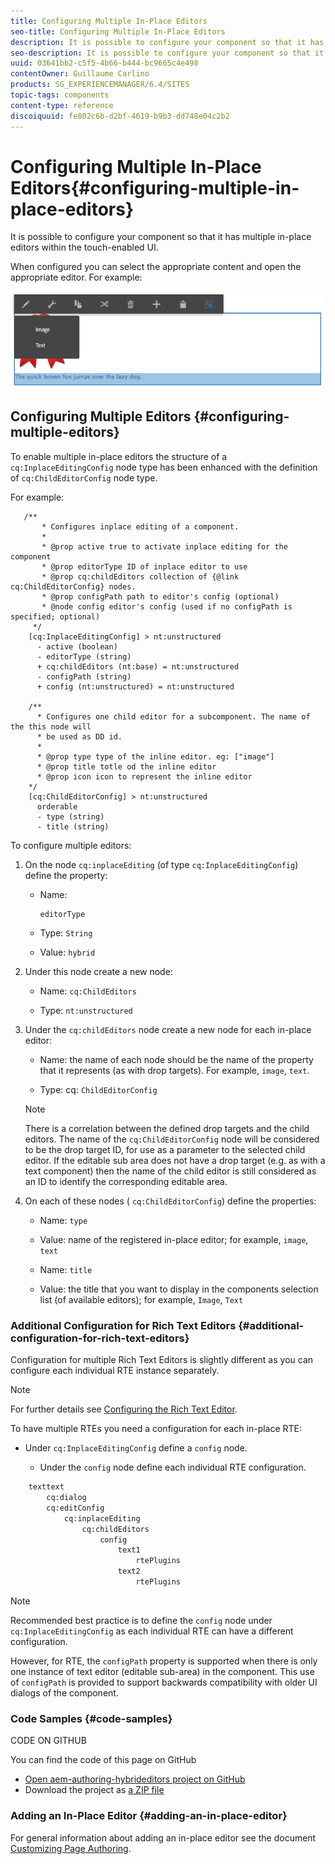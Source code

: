 ```yaml
---
title: Configuring Multiple In-Place Editors
seo-title: Configuring Multiple In-Place Editors
description: It is possible to configure your component so that it has multiple in-place editors
seo-description: It is possible to configure your component so that it has multiple in-place editors
uuid: 03641bb2-c5f5-4b66-b444-bc9665c4e498
contentOwner: Guillaume Carlino
products: SG_EXPERIENCEMANAGER/6.4/SITES
topic-tags: components
content-type: reference
discoiquuid: fe802c6b-d2bf-4619-b9b3-dd748e04c2b2
---
```


# Configuring Multiple In-Place Editors{#configuring-multiple-in-place-editors}

It is possible to configure your component so that it has multiple in-place editors within the touch-enabled UI.

When configured you can select the appropriate content and open the appropriate editor. For example:

![](assets/chlimage_1-12.png) 

## Configuring Multiple Editors {#configuring-multiple-editors}

To enable multiple in-place editors the structure of a `cq:InplaceEditingConfig` node type has been enhanced with the definition of `cq:ChildEditorConfig` node type.

For example:

```
   /**
       * Configures inplace editing of a component.
       *
       * @prop active true to activate inplace editing for the component
       * @prop editorType ID of inplace editor to use
       * @prop cq:childEditors collection of {@link cq:ChildEditorConfig} nodes.
       * @prop configPath path to editor's config (optional)
       * @node config editor's config (used if no configPath is specified; optional)
     */
    [cq:InplaceEditingConfig] > nt:unstructured
      - active (boolean)
      - editorType (string)
      + cq:childEditors (nt:base) = nt:unstructured
      - configPath (string)
      + config (nt:unstructured) = nt:unstructured

    /**
      * Configures one child editor for a subcomponent. The name of the this node will
      * be used as DD id.
      *
      * @prop type type of the inline editor. eg: ["image"]
      * @prop title totle od the inline editor
      * @prop icon icon to represent the inline editor
    */
    [cq:ChildEditorConfig] > nt:unstructured
      orderable
      - type (string)
      - title (string)
```

To configure multiple editors:

1. On the node `cq:inplaceEditing` (of type `cq:InplaceEditingConfig`) define the property:

    * Name:     
    
      ```    
      editorType 
      
      ```    
    
    * Type: `String`  
    
    * Value: `hybrid`

1. Under this node create a new node:

    * Name: `cq:ChildEditors`  
    
    * Type: `nt:unstructured`

1. Under the `cq:childEditors` node create a new node for each in-place editor:

    * Name: the name of each node should be the name of the property that it represents (as with drop targets). For example, `image`, `text`.  
    
    * Type: cq: `ChildEditorConfig`

   >[!NOTE]
   >
   >There is a correlation between the defined drop targets and the child editors. The name of the `cq:ChildEditorConfig` node will be considered to be the drop target ID, for use as a parameter to the selected child editor. If the editable sub area does not have a drop target (e.g. as with a text component) then the name of the child editor is still considered as an ID to identify the corresponding editable area.

1. On each of these nodes ( `cq:ChildEditorConfig`) define the properties:

    * Name: `type`
    * Value: name of the registered in-place editor; for example, `image`, `text`

    * Name: `title`  
    
    * Value: the title that you want to display in the components selection list (of available editors); for example, `Image`, `Text`

### Additional Configuration for Rich Text Editors {#additional-configuration-for-rich-text-editors}

Configuration for multiple Rich Text Editors is slightly different as you can configure each individual RTE instance separately.

>[!NOTE]
>
>For further details see [Configuring the Rich Text Editor](../../../sites/administering/using/rich-text-editor.md).

To have multiple RTEs you need a configuration for each in-place RTE:

* Under `cq:InplaceEditingConfig` define a `config` node.

    * Under the `config` node define each individual RTE configuration.

```xml
    texttext
        cq:dialog
        cq:editConfig
            cq:inplaceEditing
                cq:childEditors
                    config
                        text1
                            rtePlugins
                        text2
                            rtePlugins
```

>[!NOTE]
>
>Recommended best practice is to define the `config` node under `cq:InplaceEditingConfig` as each individual RTE can have a different configuration. 
>
>However, for RTE, the `configPath` property is supported when there is only one instance of text editor (editable sub-area) in the component. This use of `configPath` is provided to support backwards compatibility with older UI dialogs of the component.

### Code Samples {#code-samples}

CODE ON GITHUB

You can find the code of this page on GitHub

* [Open aem-authoring-hybrideditors project on GitHub](https://github.com/Adobe-Marketing-Cloud/aem-authoring-hybrideditors)
* Download the project as [a ZIP file](https://github.com/Adobe-Marketing-Cloud/aem-authoring-hybrideditors/archive/master.zip)

### Adding an In-Place Editor {#adding-an-in-place-editor}

For general information about adding an in-place editor see the document [Customizing Page Authoring](../../../sites/developing/using/customizing-page-authoring-touch.md#main-pars-title-3).
